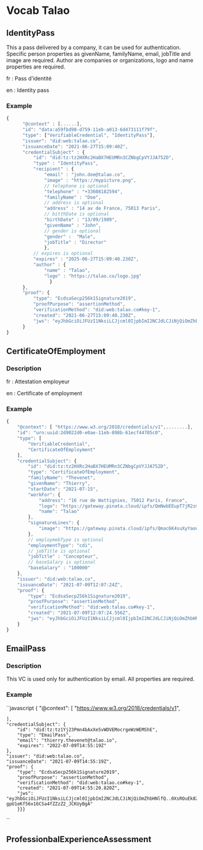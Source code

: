 # Vocab Talao
 
 
## IdentityPass
  
 
This a pass delivered by a company, it can be used for authentication.
Specific person properties as givenName, familyName, email, jobTitle and image are required.
Author are companies or organizations, logo and name properties are required.

fr : Pass d'identité

en : Identity pass
 
### Example
  
  ```javascript
{
        "@context" : [......],
        "id": "data:a59fbd98-d759-11eb-a013-6d473111f79f",
        "type": ["VerifiableCredential", "IdentityPass"],
        "issuer": "did:web:talao.co",
        "issuanceDate": "2021-06-27T15:09:40Z",
        "credentialSubject" : {
            "id": "did:tz:tz2HXRc2HaBX7HEUMRn3CZNbgCpVYJJA752D",
            "type" : "IdentityPass",
            "recipient" : {
                "email" : "john.doe@talao.co",
                "image" : "https://mypicture.png",
                // telephone is optional
                "telephone" : "+33608182594",
                "familyName" : "Doe",
                // address is optional
                "address" : "14 av de France, 75013 Paris",
                // bitthDate is optional
                "birthDate" : "13/09/1989",
                "givenName" : "John",
                // gender is optional
                "gender" :  "Male",
                "jobTitle" : "Director"
                },
            // expires is optional
            "expires" : "2025-06-27T15:09:40.230Z",
            "author" : {
                "name" : "Talao",
                "logo" : "https://talao.co/logo.jpg"
                  }
        },
        "proof": {
            "type": "EcdsaSecp256k1Signature2019",
            "proofPurpose": "assertionMethod",
            "verificationMethod": "did:web:talao.co#key-1",
            "created": "2021-06-27T15:09:40.230Z",
            "jws": "eyJhbGciOiJFUzI1NksiLCJjcml0IjpbImI2NCJdLCJiNjQiOmZhbHNlfQ..iUsZzBOc7ZVZosnJnhInpuJ4xVkTClmtSUGpkGSwn2wtGLpPN0vMhN_7-99W_7WQnawe0TyXS3N66b07h-b8yAE"
        }
}
```


## CertificateOfEmployment

### Description

fr : Attestation employeur

en : Certificate of employment

### Example

```javascript
{
    "@context": [ "https://www.w3.org/2018/credentials/v1",........],
    "id": "urn:uuid:2d9022d0-e0ae-11eb-898b-61ecf44705c0",
    "type": [
        "VerifiableCredential",
        "CertificateOfEmployment"
    ],
    "credentialSubject": {
        "id": "did:tz:tz2HXRc2HaBX7HEUMRn3CZNbgCpVYJJA752D",
        "type": "CertificateOfEmployment",
        "familyName": "Thevenet",
        "givenName": "Thierry",
        "startDate": "2021-07-15",
        "workFor": {
            "address": "16 rue de Wattignies, 75012 Paris, France",
            "logo": "https://gateway.pinata.cloud/ipfs/QmNwbEEupT7jR2zmrA87FsN4hUS8eXnCxM8DsL9RXc25cu",
            "name": "Talao"
        },
        "signatureLines": {
            "image": "https://gateway.pinata.cloud/ipfs/Qmac6K4suXyYaouFXxeBzDTr7XivTiq6cLWPh1puS6L7Kt"
        },
        // employmebType is optional
        "employmentType": "cdi",
        // jobTitle is optional
        "jobTitle" : "Concepteur",
        // baseSalary is optional
        "baseSalary" : "100000"
    },
    "issuer": "did:web:talao.co",
    "issuanceDate": "2021-07-09T12:07:24Z",
    "proof": {
        "type": "EcdsaSecp256k1Signature2019",
        "proofPurpose": "assertionMethod",
        "verificationMethod": "did:web:talao.co#key-1",
        "created": "2021-07-09T12:07:24.556Z",
        "jws": "eyJhbGciOiJFUzI1NksiLCJjcml0IjpbImI2NCJdLCJiNjQiOmZhbHNlfQ..A2GiN1w1X8ibsa3AcTgrgOPYuk0j5KUa7uZIpLnNSdBfzMPvtD1HtRAv2whZ96maQgqVgeAked3YtttDo0GktQE"
    }
}
```
## EmailPass

### Description

This VC is used only for authentication by email. All properties are required.

### Example

``javascript
{
    "@context": [
        "https://www.w3.org/2018/credentials/v1",
       
    ],
    "credentialSubject": {
        "id": "did:tz:tz1Yj23Pmn4bAxXe5vWDVEMocrgeWzWEMShE",
        "type": "EmailPass",
        "email": "thierry.thevenet@talao.io",
        "expires": "2022-07-09T14:55:19Z"
    },
    "issuer": "did:web:talao.co",
    "issuanceDate": "2021-07-09T14:55:19Z",
    "proof": {
        "type": "EcdsaSecp256k1Signature2019",
        "proofPurpose": "assertionMethod",
        "verificationMethod": "did:web:talao.co#key-1",
        "created": "2021-07-09T14:55:20.820Z",
        "jws": "eyJhbGciOiJFUzI1NksiLCJjcml0IjpbImI2NCJdLCJiNjQiOmZhbHNlfQ..0XsROuEk82AEM_rmYvv9Jq1rWgyDTTBRv_GhQCZHwtcsVhzBJvcC9GK-gpU1eKf56x16CSa4fZZzZ2_JCKUyBgA"
        }}}
``

## ProfessionbalExperienceAssessment
